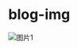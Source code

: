 # blog-img
![图片1](https://user-images.githubusercontent.com/49540854/150734827-a350286c-3876-4e9a-800f-8bb4a5687895.png)
